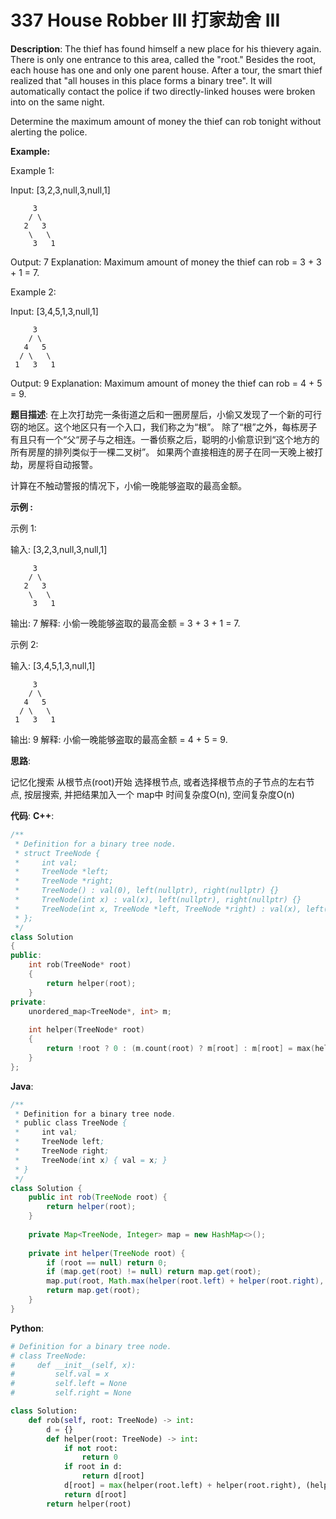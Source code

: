 # 337 House Robber III 打家劫舍 III

__Description__:
The thief has found himself a new place for his thievery again. There is only one entrance to this area, called the "root." Besides the root, each house has one and only one parent house. After a tour, the smart thief realized that "all houses in this place forms a binary tree". It will automatically contact the police if two directly-linked houses were broken into on the same night.

Determine the maximum amount of money the thief can rob tonight without alerting the police.

__Example:__

Example 1:

Input: [3,2,3,null,3,null,1]

```text
     3
    / \
   2   3
    \   \ 
     3   1
```

Output: 7
Explanation: Maximum amount of money the thief can rob = 3 + 3 + 1 = 7.

Example 2:

Input: [3,4,5,1,3,null,1]

```text
     3
    / \
   4   5
  / \   \ 
 1   3   1
```

Output: 9
Explanation: Maximum amount of money the thief can rob = 4 + 5 = 9.

__题目描述__:
在上次打劫完一条街道之后和一圈房屋后，小偷又发现了一个新的可行窃的地区。这个地区只有一个入口，我们称之为“根”。 除了“根”之外，每栋房子有且只有一个“父“房子与之相连。一番侦察之后，聪明的小偷意识到“这个地方的所有房屋的排列类似于一棵二叉树”。 如果两个直接相连的房子在同一天晚上被打劫，房屋将自动报警。

计算在不触动警报的情况下，小偷一晚能够盗取的最高金额。

__示例 :__

示例 1:

输入: [3,2,3,null,3,null,1]

```text
     3
    / \
   2   3
    \   \ 
     3   1
```

输出: 7
解释: 小偷一晚能够盗取的最高金额 = 3 + 3 + 1 = 7.

示例 2:

输入: [3,4,5,1,3,null,1]

```text
     3
    / \
   4   5
  / \   \ 
 1   3   1
```

输出: 9
解释: 小偷一晚能够盗取的最高金额 = 4 + 5 = 9.

__思路__:

记忆化搜索
从根节点(root)开始
选择根节点, 或者选择根节点的子节点的左右节点, 按层搜索, 并把结果加入一个 map中
时间复杂度O(n), 空间复杂度O(n)

__代码__:
__C++__:

```C++
/**
 * Definition for a binary tree node.
 * struct TreeNode {
 *     int val;
 *     TreeNode *left;
 *     TreeNode *right;
 *     TreeNode() : val(0), left(nullptr), right(nullptr) {}
 *     TreeNode(int x) : val(x), left(nullptr), right(nullptr) {}
 *     TreeNode(int x, TreeNode *left, TreeNode *right) : val(x), left(left), right(right) {}
 * };
 */
class Solution 
{
public:
    int rob(TreeNode* root) 
    {
        return helper(root);
    }
private:
    unordered_map<TreeNode*, int> m;
    
    int helper(TreeNode* root)
    {
        return !root ? 0 : (m.count(root) ? m[root] : m[root] = max(helper(root -> left) + helper(root -> right), (root -> left ? helper(root -> left -> left) + helper(root -> left -> right) : 0) + (root -> right ? helper(root -> right -> left) + helper(root -> right -> right) : 0) + root -> val));
    }
};
```

__Java__:

```Java
/**
 * Definition for a binary tree node.
 * public class TreeNode {
 *     int val;
 *     TreeNode left;
 *     TreeNode right;
 *     TreeNode(int x) { val = x; }
 * }
 */
class Solution {
    public int rob(TreeNode root) {
        return helper(root);
    }
    
    private Map<TreeNode, Integer> map = new HashMap<>();
    
    private int helper(TreeNode root) {
        if (root == null) return 0;
        if (map.get(root) != null) return map.get(root);
        map.put(root, Math.max(helper(root.left) + helper(root.right), (root.left != null ? helper(root.left.left) + helper(root.left.right) : 0) + (root.right != null ? helper(root.right.left) + helper(root.right.right) : 0) + root.val));
        return map.get(root);
    }
}
```

__Python__:

```Python
# Definition for a binary tree node.
# class TreeNode:
#     def __init__(self, x):
#         self.val = x
#         self.left = None
#         self.right = None

class Solution:
    def rob(self, root: TreeNode) -> int:
        d = {}
        def helper(root: TreeNode) -> int:
            if not root:
                return 0
            if root in d:
                return d[root]
            d[root] = max(helper(root.left) + helper(root.right), (helper(root.left.left) + helper(root.left.right) if root.left else 0) + (helper(root.right.left) + helper(root.right.right) if root.right else 0) + root.val)
            return d[root]
        return helper(root)
```
